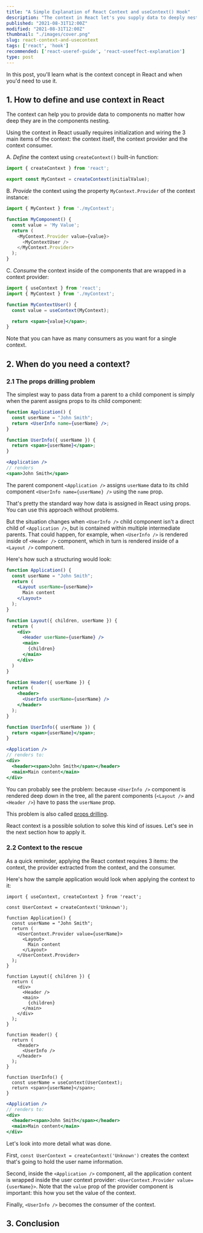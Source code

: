 ```yaml
---
title: "A Simple Explanation of React Context and useContext() Hook"
description: "The context in React let's you supply data to deeply nested components in a convinient way."
published: "2021-08-31T12:00Z"
modified: "2021-08-31T12:00Z"
thumbnail: "./images/cover.png"
slug: react-context-and-usecontext
tags: ['react', 'hook']
recommended: ['react-useref-guide', 'react-useeffect-explanation']
type: post
---
```


In this post, you'll learn what is the context concept in React and when you'd need to use it.  

## 1. How to define and use context in React

The context can help you to provide data to components no matter how deep they are in the components nesting.  

Using the context in React usually requires initialization and wiring the 3 main items of the context: the context itself, the context provider and the context consumer.  

A. *Define* the context using `createContext()` built-in function:

```javascript
import { createContext } from 'react';

export const MyContext = createContext(initialValue);
```

B. *Provide* the context using the property `MyContext.Provider` of the context instance:

```javascript
import { MyContext } from './myContext';

function MyComponent() {
  const value = 'My Value';
  return (
    <MyContext.Provider value={value}>
      <MyContextUser />
    </MyContext.Provider>
  );
}
```

C. *Consume* the context inside of the components that are wrapped in a context provider:

```jsx
import { useContext } from 'react';
import { MyContext } from './myContext';

function MyContextUser() {
  const value = useContext(MyContext);

  return <span>{value}</span>;
}
```

Note that you can have as many consumers as you want for a single context.  

## 2. When do you need a context?

### 2.1 The props drilling problem

The simplest way to pass data from a parent to a child component is simply when the parent assigns props to its child component:

```jsx
function Application() {
  const userName = "John Smith";
  return <UserInfo name={userName} />;
}

function UserInfo({ userName }) {
  return <span>{userName}</span>;
}
```

```jsx
<Application /> 
// renders 
<span>John Smith</span>
```

The parent component `<Application />` assigns `userName` data to its child component `<UserInfo name={userName} />` using the `name` prop.  

That's pretty the standard way how data is assigned in React using props. You can use this approach without problems.  

But the situation changes when `<UserInfo />` child component isn't a direct child of `<Application />`, but is contained within multiple intermediate parents. That could happen, for example, when `<UserInfo />` is rendered inside of `<Header />` component, which in turn is rendered inside of a `<Layout />` component.  

Here's how such a structuring would look:

```jsx
function Application() {
  const userName = "John Smith";
  return (
    <Layout userName={userName}>
      Main content
    </Layout>
  );
}

function Layout({ children, userName }) {
  return (
    <div>
      <Header userName={userName} />
      <main>
        {children}
      </main>
    </div>
  )
}

function Header({ userName }) {
  return (
    <header>
      <UserInfo userName={userName} />
    </header>
  );
}

function UserInfo({ userName }) {
  return <span>{userName}</span>;
}
```

```jsx
<Application /> 
// renders to:
<div>
  <header><span>John Smith</span></header>
  <main>Main content</main>
</div>
```

You can probably see the problem: because `<UserInfo />` component is rendered deep down in the tree, all the parent components (`<Layout />` and `<Header />`) have to pass the `userName` prop.  

This problem is also called [props drilling](https://kentcdodds.com/blog/prop-drilling).  

React context is a possible solution to solve this kind of issues. Let's see in the next section how to apply it.  

### 2.2 Context to the rescue

As a quick reminder, applying the React context requires 3 items: the context, the provider extracted from the context, and the consumer.  

Here's how the sample application would look when applying the context to it:

```jsx{3,8,36}
import { useContext, createContext } from 'react';

const UserContext = createContext('Unknown');

function Application() {
  const userName = "John Smith";
  return (
    <UserContext.Provider value={userName}>
      <Layout>
        Main content
      </Layout>
    </UserContext.Provider>
  );
}

function Layout({ children }) {
  return (
    <div>
      <Header />
      <main>
        {children}
      </main>
    </div>
  );
}

function Header() {
  return (
    <header>
      <UserInfo />
    </header>
  );
}

function UserInfo() {
  const userName = useContext(UserContext);
  return <span>{userName}</span>;
}
```

```jsx
<Application /> 
// renders to:
<div>
  <header><span>John Smith</span></header>
  <main>Main content</main>
</div>

```

Let's look into more detail what was done.  

First, `const UserContext = createContext('Unknown')` creates the context that's going to hold the user name information.  

Second, inside the `<Application />` component, all the application content is wrapped inside the user context provider: `<UserContext.Provider value={userName}>`. Note that the
`value` prop of the provider component is important: this how you set the value of the context.  

Finally, `<UserInfo />` becomes the consumer of the context.  

## 3. Conclusion
